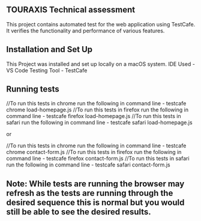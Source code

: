 ## TOURAXIS Technical assessment

This project contains automated test for the web application using TestCafe. It verifies the functionality and performance of various features. 

## Installation and Set Up

This Project was installed and set up locally on a macOS system.
IDE Used - VS Code
Testing Tool - TestCafe

## Running tests
//To run this tests in chrome run the following in command line - testcafe chrome load-homepage.js
//To run this tests in firefox run the following in command line - testcafe firefox load-homepage.js
//To run this tests in safari run the following in command line - testcafe safari load-homepage.js

or 

//To run this tests in chrome run the following in command line - testcafe chrome contact-form.js
//To run this tests in firefox run the following in command line - testcafe firefox contact-form.js
//To run this tests in safari run the following in command line - testcafe safari contact-form.js

## Note: While tests are running the browser may refresh as the tests are running through the desired sequence this is normal but you would still be able to see the desired results.